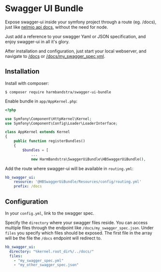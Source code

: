 # Swagger UI Bundle

Expose swagger-ui inside your symfony project through a route (eg. /docs), just like [nelmio api docs](https://github.com/nelmio/NelmioApiDocBundle), without the need for node.

Just add a reference to your swagger Yaml or JSON specification, and enjoy swagger-ui in all it's glory.

After installation and configuration, just start your local webserver, and navigate to [/docs](http://127.0.0.1:8000/docs) or [/docs/my_swagger_spec.yml](http://127.0.0.1:8000/docs/my_swagger_spec.yml).

## Installation

Install with composer:

`$ composer require harmbandstra/swagger-ui-bundle`

Enable bundle in `app/AppKernel.php`:

```php
<?php

use Symfony\Component\HttpKernel\Kernel;
use Symfony\Component\Config\Loader\LoaderInterface;

class AppKernel extends Kernel
{
    public function registerBundles()
    {
        $bundles = [
            ...
            new HarmBandstra\SwaggerUiBundle\HBSwaggerUiBundle(),
```

Add the route where swagger-ui will be available in `routing.yml`:

```yml
hb_swagger_ui:
    resource: '@HBSwaggerUiBundle/Resources/config/routing.yml'
    prefix: /docs
```

## Configuration

In your `config.yml`, link to the swagger spec.

Specify the `directory` where your swagger files reside. You can access multiple files through the endpoint like `/docs/my_swagger_spec.json`.
Under `files` you specify which files should be exposed. The first file in the array will be the file the `/docs` endpoint will redirect to.

```yaml
hb_swagger_ui:
  directory: "%kernel.root_dir%/../docs/"
  files:
    - "my_swagger_spec.yml"
    - "my_other_swagger_spec.json"
```
